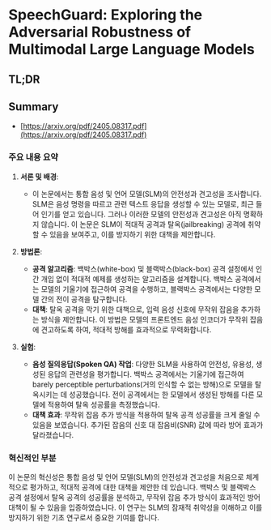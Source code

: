 # SpeechGuard: Exploring the Adversarial Robustness of Multimodal Large Language Models
## TL;DR
## Summary
- [https://arxiv.org/pdf/2405.08317.pdf](https://arxiv.org/pdf/2405.08317.pdf)

### 주요 내용 요약

1. **서론 및 배경**:
   - 이 논문에서는 통합 음성 및 언어 모델(SLM)의 안전성과 견고성을 조사합니다. SLM은 음성 명령을 따르고 관련 텍스트 응답을 생성할 수 있는 모델로, 최근 들어 인기를 얻고 있습니다. 그러나 이러한 모델의 안전성과 견고성은 아직 명확하지 않습니다. 이 논문은 SLM이 적대적 공격과 탈옥(jailbreaking) 공격에 취약할 수 있음을 보여주고, 이를 방지하기 위한 대책을 제안합니다.

2. **방법론**:
   - **공격 알고리즘**: 백박스(white-box) 및 블랙박스(black-box) 공격 설정에서 인간 개입 없이 적대적 예제를 생성하는 알고리즘을 설계합니다. 백박스 공격에서는 모델의 기울기에 접근하여 공격을 수행하고, 블랙박스 공격에서는 다양한 모델 간의 전이 공격을 탐구합니다.
   - **대책**: 탈옥 공격을 막기 위한 대책으로, 입력 음성 신호에 무작위 잡음을 추가하는 방식을 제안합니다. 이 방법은 모델의 프론트엔드 음성 인코더가 무작위 잡음에 견고하도록 하여, 적대적 방해를 효과적으로 무력화합니다.

3. **실험**:
   - **음성 질의응답(Spoken QA) 작업**: 다양한 SLM을 사용하여 안전성, 유용성, 생성된 응답의 관련성을 평가합니다. 백박스 공격에서는 기울기에 접근하여 barely perceptible perturbations(거의 인식할 수 없는 방해)으로 모델을 탈옥시키는 데 성공했습니다. 전이 공격에서는 한 모델에서 생성된 방해를 다른 모델에 적용하여 탈옥 성공률을 측정했습니다.
   - **대책 효과**: 무작위 잡음 추가 방식을 적용하여 탈옥 공격 성공률을 크게 줄일 수 있음을 보였습니다. 추가된 잡음의 신호 대 잡음비(SNR) 값에 따라 방어 효과가 달라졌습니다.

### 혁신적인 부분
이 논문의 혁신성은 통합 음성 및 언어 모델(SLM)의 안전성과 견고성을 처음으로 체계적으로 평가하고, 적대적 공격에 대한 대책을 제안한 데 있습니다. 백박스 및 블랙박스 공격 설정에서 탈옥 공격의 성공률을 분석하고, 무작위 잡음 추가 방식이 효과적인 방어 대책이 될 수 있음을 입증하였습니다. 이 연구는 SLM의 잠재적 취약성을 이해하고 이를 방지하기 위한 기초 연구로서 중요한 기여를 합니다.